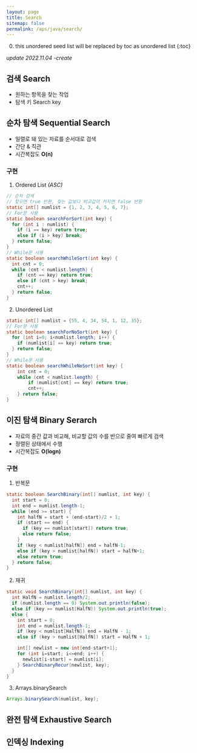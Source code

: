 ```yaml
---
layout: page
title: Search
sitemap: false
permalink: /aps/java/search/
---
```

0. this unordered seed list will be replaced by toc as unordered list
{:toc}

*update 2022.11.04 -create*

## 검색 Search
- 원하는 항목을 찾는 작업
- 탐색 키 Search key

## 순차 탐색 Sequential Search
- 일렬로 돼 있는 자료를 순서대로 검색
- 간단 & 직관
- 시간복잡도 **O(n)**

### 구현
1. Ordered List *(ASC)*  
```java
// 순차 검색
// 찾으면 true 반환, 찾는 값보다 비교값이 커지면 false 반환
static int[] numlist = {1, 2, 3, 4, 5, 6, 7};
// For문 사용
static boolean searchForSort(int key) {
  for (int i : numlist) {
    if (i == key) return true;
    else if (i > key) break;
  } return false;
}
// While문 사용
static boolean searchWhileSort(int key) {
  int cnt = 0;
  while (cnt < numlist.length) {
    if (cnt == key) return true;
    else if (cnt > key) break;
    cnt++;
  } return false;
}
```

2. Unordered List  
```java
static int[] numlist = {55, 4, 34, 54, 1, 12, 35};
// For문 사용
static boolean searchForNoSort(int key) {
  for (int i=0; i<numlist.length; i++) {
    if (numlist[i] == key) return true;
  } return false;
}
// While문 사용
static boolean searchWhileNoSort(int key) {
    int cnt = 0;
    while (cnt < numlist.length) {
        if (numlist[cnt] == key) return true;	
        cnt++;
    } return false;
}
```

## 이진 탐색 Binary Serarch
- 자료의 중간 값과 비교해, 비교할 값의 수를 반으로 줄여 빠르게 검색
- 정렬된 상태에서 수행
- 시간복잡도 **O(logn)**

### 구현
1. 반복문
```java
static boolean SearchBinary(int[] numlist, int key) {
  int start = 0;
  int end = numlist.length-1;
  while (end >= start) {
    int halfN = start + (end-start)/2 + 1;
    if (start == end) {
      if (key == numlist[start]) return true;
      else return false;
    }
    if (key < numlist[halfN]) end = halfN-1;
    else if (key > numlist[halfN]) start = halfN+1;
    else return true;
  } return false;
}
```

2. 재귀
```java
static void SearchBinary(int[] numlist, int key) {
  int HalfN = numlist.length/2;
  if (numlist.length == 0) System.out.println(false);
  else if (key == numlist[HalfN]) System.out.println(true);
  else {
    int start = 0;
    int end = numlist.length-1;
    if (key < numlist[HalfN]) end = HalfN - 1;
    else if (key > numlist[HalfN]) start = HalfN + 1;

    int[] newlist = new int[end-start+1];
    for (int i=start; i<=end; i++) {
      newlist[i-start] = numlist[i];
    } SearchBinaryRecur(newlist, key);
  }
}
```

3. Arrays.binarySearch
```java
Arrays.binarySearch(numlist, key);
```

## 완전 탐색 Exhaustive Search
## 인덱싱 Indexing